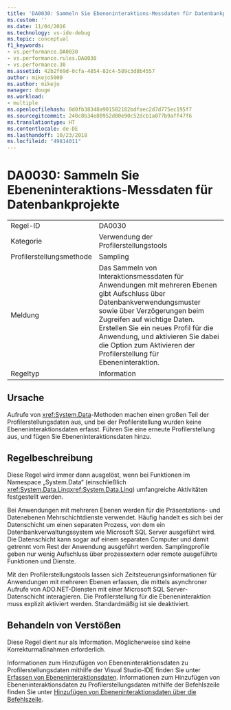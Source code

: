 ```yaml
---
title: 'DA0030: Sammeln Sie Ebeneninteraktions-Messdaten für Datenbankprojekte. | Microsoft-Dokumentation'
ms.custom: ''
ms.date: 11/04/2016
ms.technology: vs-ide-debug
ms.topic: conceptual
f1_keywords:
- vs.performance.DA0030
- vs.performance.rules.DA0030
- vs.performance.30
ms.assetid: 42b2f69d-0cfa-4854-82c4-589c3d8b4557
author: mikejo5000
ms.author: mikejo
manager: douge
ms.workload:
- multiple
ms.openlocfilehash: 0d0fb38348a901582182bdfaec2d7d775ec195f7
ms.sourcegitcommit: 240c8b34e80952d00e90c52dcb1a077b9aff47f6
ms.translationtype: HT
ms.contentlocale: de-DE
ms.lasthandoff: 10/23/2018
ms.locfileid: "49814011"
---
```

# <a name="da0030-gather-tier-interaction-measurements-for-database-projects"></a>DA0030: Sammeln Sie Ebeneninteraktions-Messdaten für Datenbankprojekte

|||  
|-|-|  
|Regel-ID|DA0030|  
|Kategorie|Verwendung der Profilerstellungstools|  
|Profilerstellungsmethode|Sampling|  
|Meldung|Das Sammeln von Interaktionsmessdaten für Anwendungen mit mehreren Ebenen gibt Aufschluss über Datenbankverwendungsmuster sowie über Verzögerungen beim Zugreifen auf wichtige Daten. Erstellen Sie ein neues Profil für die Anwendung, und aktivieren Sie dabei die Option zum Aktivieren der Profilerstellung für Ebeneninteraktion.|  
|Regeltyp|Information|  

## <a name="cause"></a>Ursache  
 Aufrufe von <xref:System.Data>-Methoden machen einen großen Teil der Profilerstellungsdaten aus, und bei der Profilerstellung wurden keine Ebeneninteraktionsdaten erfasst. Führen Sie eine erneute Profilerstellung aus, und fügen Sie Ebeneninteraktionsdaten hinzu.  

## <a name="rule-description"></a>Regelbeschreibung  
 Diese Regel wird immer dann ausgelöst, wenn bei Funktionen im Namespace „System.Data“ (einschließlich <xref:System.Data.Linq><xref:System.Data.Linq>) umfangreiche Aktivitäten festgestellt werden.  

 Bei Anwendungen mit mehreren Ebenen werden für die Präsentations- und Datenebenen Mehrschichtdienste verwendet. Häufig handelt es sich bei der Datenschicht um einen separaten Prozess, von dem ein Datenbankverwaltungssystem wie Microsoft SQL Server ausgeführt wird. Die Datenschicht kann sogar auf einem separaten Computer und damit getrennt vom Rest der Anwendung ausgeführt werden. Samplingprofile geben nur wenig Aufschluss über prozessextern oder remote ausgeführte Funktionen und Dienste.  

 Mit den Profilerstellungstools lassen sich Zeitsteuerungsinformationen für Anwendungen mit mehreren Ebenen erfassen, die mittels asynchroner Aufrufe von ADO.NET-Diensten mit einer Microsoft SQL Server-Datenschicht interagieren. Die Profilerstellung für die Ebeneninteraktion muss explizit aktiviert werden. Standardmäßig ist sie deaktiviert.  

## <a name="how-to-fix-violations"></a>Behandeln von Verstößen  
 Diese Regel dient nur als Information. Möglicherweise sind keine Korrekturmaßnahmen erforderlich.  

 Informationen zum Hinzufügen von Ebeneninteraktionsdaten zu Profilerstellungsdaten mithilfe der Visual Studio-IDE finden Sie unter [Erfassen von Ebeneninteraktionsdaten](../profiling/collecting-tier-interaction-data.md). Informationen zum Hinzufügen von Ebeneninteraktionsdaten zu Profilerstellungsdaten mithilfe der Befehlszeile finden Sie unter [Hinzufügen von Ebeneninteraktionsdaten über die Befehlszeile](../profiling/adding-tier-interaction-data-from-the-command-line.md).
